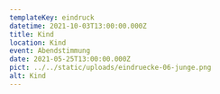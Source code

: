 ```yaml
---
templateKey: eindruck
datetime: 2021-10-03T13:00:00.000Z
title: Kind
location: Kind
event: Abendstimmung
date: 2021-05-25T13:00:00.000Z
pict: ../../static/uploads/eindruecke-06-junge.png
alt: Kind
---
```

